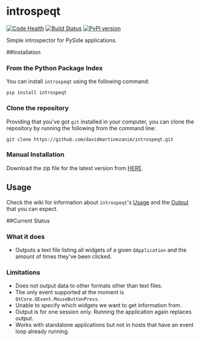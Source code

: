 # introspeqt

[![Code Health][landscape]][landscape_repo] 
[![Build Status][travis]][travis_repo]
[![PyPI version][pypi]][pypi_repo]

Simple introspector for PySide applications.



##Installation

### From the Python Package Index

You can install `introspeqt` using the following command:

	pip install introspeqt

### Clone the repository

Providing that you've got `git` installed in your computer, you can clone the repository by running the following from the command line:

	git clone https://github.com/davidmartinezanim/introspeqt.git

### Manual Installation

Download the zip file for the latest version from [HERE](https://github.com/davidmartinezanim/introspeqt/archive/master.zip).

## Usage

Check the wiki for information about `introspeqt`'s [Usage] and the [Output] that you can expect.

##Current Status

### What it does

* Outputs a text file listing all widgets of a given `QApplication` and the amount of times they've been clicked. 

### Limitations

* Does not output data to other formats other than text files.
* The only event supported at the moment is `QtCore.QEvent.MouseButtonPress`.
* Unable to specify which widgets we want to get information from.
* Output is for one session only. Running the application again replaces output.
* Works with standalone applications but not in hosts that have an event loop already running.

[travis]: https://travis-ci.org/davidmartinezanim/introspeqt.svg
[travis_repo]: https://travis-ci.org/davidmartinezanim/introspeqt
[landscape]: https://landscape.io/github/davidmartinezanim/introspeqt/master/landscape.svg
[landscape_repo]: https://landscape.io/github/davidmartinezanim/introspeqt/master
[usage]: https://github.com/davidmartinezanim/introspeqt/wiki/Usage
[output]: https://github.com/davidmartinezanim/introspeqt/wiki/Output
[pypi]: https://badge.fury.io/py/introspeqt.svg
[pypi_repo]: http://badge.fury.io/for/py/introspeqt
